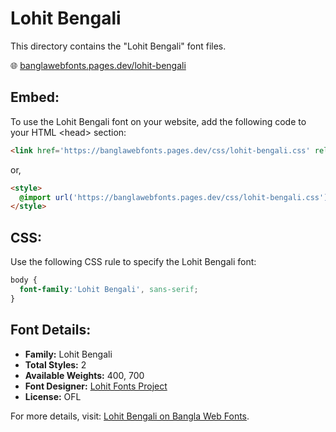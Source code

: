 # Lohit Bengali

This directory contains the "Lohit Bengali" font files.

🌐 [banglawebfonts.pages.dev/lohit-bengali](https://banglawebfonts.pages.dev/lohit-bengali/)

## Embed:
To use the Lohit Bengali font on your website, add the following code to your HTML &lt;head&gt; section:
```html
<link href='https://banglawebfonts.pages.dev/css/lohit-bengali.css' rel='stylesheet'>
```

or,
```html
<style>
  @import url('https://banglawebfonts.pages.dev/css/lohit-bengali.css');
</style>
```

## CSS:
Use the following CSS rule to specify the Lohit Bengali font:
```css
body {
  font-family:'Lohit Bengali', sans-serif;
}
```

## Font Details:
- **Family:** Lohit Bengali
- **Total Styles:** 2
- **Available Weights:** 400, 700
- **Font Designer:** [Lohit Fonts Project](https://pagure.io/lohit)
- **License:** OFL

For more details, visit: [Lohit Bengali on Bangla Web Fonts](https://banglawebfonts.pages.dev/lohit-bengali/#about).